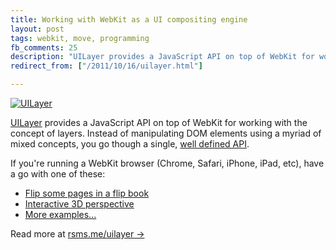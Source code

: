 ```yaml
---
title: Working with WebKit as a UI compositing engine
layout: post
tags: webkit, move, programming
fb_comments: 25
description: "UILayer provides a JavaScript API on top of WebKit for working with the concept of layers. Instead of manipulating DOM elements using a myriad of mixed concepts, you go though a single, well defined API."
redirect_from: ["/2011/10/16/uilayer.html"]

---
```


[![UILayer](http://farm7.static.flickr.com/6051/6251703327_21546f1449_o.png)](http://rsms.me/uilayer/)

[UILayer](http://rsms.me/uilayer/) provides a JavaScript API on top of WebKit for working with the concept of layers. Instead of manipulating DOM elements using a myriad of mixed concepts, you go though a single, [well defined API](http://rsms.me/uilayer/#api).

If you're running a WebKit browser (Chrome, Safari, iPhone, iPad, etc), have a go with one of these:

- [Flip some pages in a flip book](http://rsms.me/uilayer/examples/flip-book.html)
- [Interactive 3D perspective](http://rsms.me/uilayer/examples/perspective.html)
- [More examples...](http://rsms.me/uilayer/examples/)

Read more at [rsms.me/uilayer →](http://rsms.me/uilayer/)
